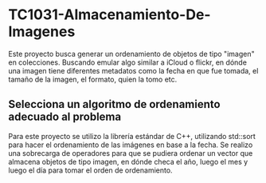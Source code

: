 # TC1031-Almacenamiento-De-Imagenes

Este proyecto busca generar un ordenamiento de objetos de tipo "imagen" en colecciones. Buscando emular algo 
similar a iCloud o flickr, en dónde una imagen tiene diferentes metadatos como la fecha en que fue tomada, 
el tamaño de la imagen, el formato, quien la tomo etc. 

## Selecciona un algoritmo de ordenamiento adecuado al problema
Para este proyecto se utilizo la librería estándar de C++, utilizando std::sort para hacer el ordenamiento
de las imágenes en base a la fecha. Se realizo una sobrecarga de operadores para que se pudiera ordenar un 
vector que almacena objetos de tipo imagen, en dónde checa el año, luego el mes y luego el día para tomar 
el orden de ordenamiento. 
